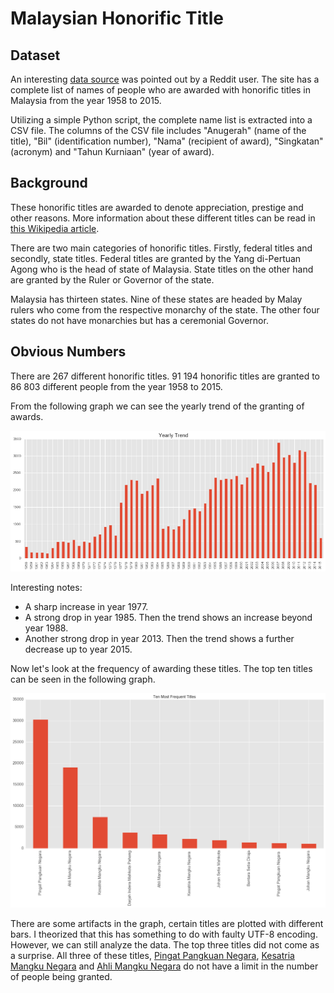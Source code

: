 # Malaysian Honorific Title

## Dataset

An interesting [data source](https://www.reddit.com/r/malaysia/comments/4ovwdt/if_you_need_to_check_if_someone_is_a_datuk_or_not/) was pointed out by a Reddit user. The site has a complete list of names of people who are awarded with honorific titles in Malaysia from the year 1958 to 2015.

Utilizing a simple Python script, the complete name list is extracted into a CSV file. The columns of the CSV file includes "Anugerah" (name of the title), "Bil" (identification number), "Nama" (recipient of award), "Singkatan" (acronym) and "Tahun Kurniaan" (year of award).

## Background

These honorific titles are awarded to denote appreciation, prestige and other reasons. More information about these different titles can be read in [this Wikipedia article](https://en.wikipedia.org/wiki/Malay_styles_and_titles).

There are two main categories of honorific titles. Firstly, federal titles and secondly, state titles. Federal titles are granted by the Yang di-Pertuan Agong who is the head of state of Malaysia. State titles on the other hand are granted by the Ruler or Governor of the state.

Malaysia has thirteen states. Nine of these states are headed by Malay rulers who come from the respective monarchy of the state. The other four states do not have monarchies but has a ceremonial Governor.

## Obvious Numbers

There are 267 different honorific titles. 91 194 honorific titles are granted to 86 803 different people from the year 1958 to 2015.

From the following graph we can see the yearly trend of the granting of awards.

![Yearly Trend](yearly_trend.png)

Interesting notes:
  * A sharp increase in year 1977.
  * A strong drop in year 1985. Then the trend shows an increase beyond year 1988.
  * Another strong drop in year 2013. Then the trend shows a further decrease up to year 2015.

Now let's look at the frequency of awarding these titles. The top ten titles can be seen in the following graph.

![Most popular](most_popular.png)

There are some artifacts in the graph, certain titles are plotted with different bars. I theorized that this has something to do with faulty UTF-8 encoding. However, we can still analyze the data. The top three titles did not come as a surprise. All three of these titles, [Pingat Pangkuan Negara](https://ms.wikipedia.org/wiki/Pingat_Pangkuan_Negara), [Kesatria Mangku Negara](https://ms.wikipedia.org/wiki/Kesatria_Mangku_Negara) and [Ahli Mangku Negara](https://ms.wikipedia.org/wiki/Ahli_Mangku_Negara) do not have a limit in the number of people being granted.
